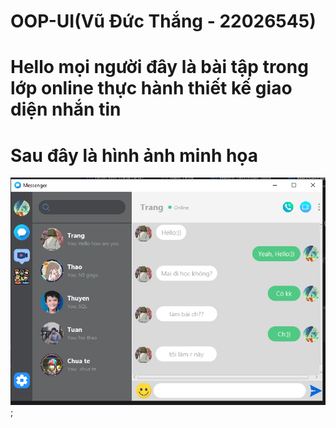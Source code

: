 # OOP-UI(Vũ Đức Thắng - 22026545)
# Hello mọi người đây là bài tập trong lớp online thực hành thiết kế giao diện nhắn tin
# Sau đây là hình ảnh minh họa
![example](oop-ol.png);